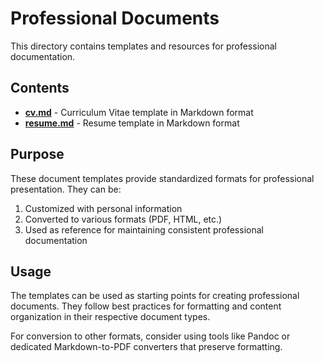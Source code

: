 # Professional Documents

This directory contains templates and resources for professional documentation.

## Contents

- **[cv.md](cv.md)** - Curriculum Vitae template in Markdown format
- **[resume.md](resume.md)** - Resume template in Markdown format

## Purpose

These document templates provide standardized formats for professional presentation. They can be:

1. Customized with personal information
2. Converted to various formats (PDF, HTML, etc.)
3. Used as reference for maintaining consistent professional documentation

## Usage

The templates can be used as starting points for creating professional documents. They follow best practices for formatting and content organization in their respective document types.

For conversion to other formats, consider using tools like Pandoc or dedicated Markdown-to-PDF converters that preserve formatting.